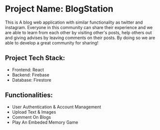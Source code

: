 # Project Name: BlogStation

This is A blog web application with similar functionality as twitter and instagram. Everyone in this community can share their experience and we are able to learn from each other by visiting other's posts, help others out and giving advises by leaving comments on their posts. By doing so we are able to develop a great community for sharing!

## Project Tech Stack:

* Frontend: React
* Backend: Firebase
* Database: Firestore


## Functionalities:

* User Authentication & Account Management
* Upload Text & Images
* Comment On Blogs
* Play An Embeded Memory Game

